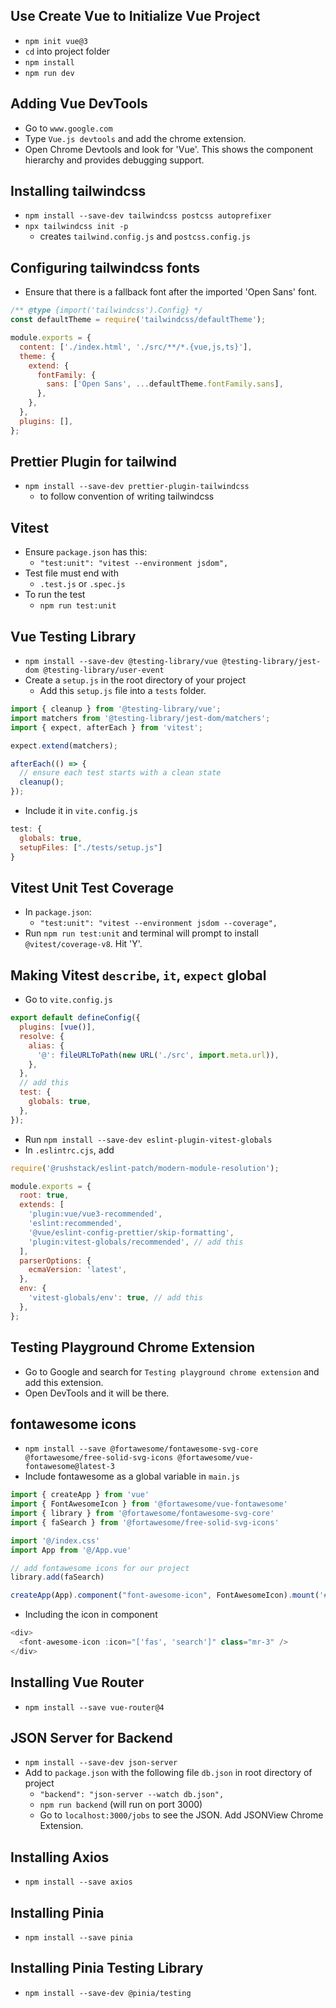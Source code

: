 ## Use Create Vue to Initialize Vue Project

- `npm init vue@3`
- `cd` into project folder
- `npm install`
- `npm run dev`

## Adding Vue DevTools

- Go to `www.google.com`
- Type `Vue.js devtools` and add the chrome extension.
- Open Chrome Devtools and look for 'Vue'. This shows the component hierarchy and provides debugging support.

## Installing tailwindcss

- `npm install --save-dev tailwindcss postcss autoprefixer`
- `npx tailwindcss init -p`
  - creates `tailwind.config.js` and `postcss.config.js`

## Configuring tailwindcss fonts

- Ensure that there is a fallback font after the imported 'Open Sans' font.

```js
/** @type {import('tailwindcss').Config} */
const defaultTheme = require('tailwindcss/defaultTheme');

module.exports = {
  content: ['./index.html', './src/**/*.{vue,js,ts}'],
  theme: {
    extend: {
      fontFamily: {
        sans: ['Open Sans', ...defaultTheme.fontFamily.sans],
      },
    },
  },
  plugins: [],
};
```

## Prettier Plugin for tailwind

- `npm install --save-dev prettier-plugin-tailwindcss`
  - to follow convention of writing tailwindcss

## Vitest

- Ensure `package.json` has this:
  - `"test:unit": "vitest --environment jsdom",`
- Test file must end with
  - `.test.js` or `.spec.js`
- To run the test
  - `npm run test:unit`

## Vue Testing Library

- `npm install --save-dev @testing-library/vue @testing-library/jest-dom @testing-library/user-event`
- Create a `setup.js` in the root directory of your project
  - Add this `setup.js` file into a `tests` folder.

```js
import { cleanup } from '@testing-library/vue';
import matchers from '@testing-library/jest-dom/matchers';
import { expect, afterEach } from 'vitest';

expect.extend(matchers);

afterEach(() => {
  // ensure each test starts with a clean state
  cleanup();
});
```

- Include it in `vite.config.js`

```js
test: {
  globals: true,
  setupFiles: ["./tests/setup.js"]
}
```

## Vitest Unit Test Coverage

- In `package.json`:
  - `"test:unit": "vitest --environment jsdom --coverage",`
- Run `npm run test:unit` and terminal will prompt to install `@vitest/coverage-v8`. Hit 'Y'.

## Making Vitest `describe`, `it`, `expect` global

- Go to `vite.config.js`

```js
export default defineConfig({
  plugins: [vue()],
  resolve: {
    alias: {
      '@': fileURLToPath(new URL('./src', import.meta.url)),
    },
  },
  // add this
  test: {
    globals: true,
  },
});
```

- Run `npm install --save-dev eslint-plugin-vitest-globals`
- In `.eslintrc.cjs`, add

```js
require('@rushstack/eslint-patch/modern-module-resolution');

module.exports = {
  root: true,
  extends: [
    'plugin:vue/vue3-recommended',
    'eslint:recommended',
    '@vue/eslint-config-prettier/skip-formatting',
    'plugin:vitest-globals/recommended', // add this
  ],
  parserOptions: {
    ecmaVersion: 'latest',
  },
  env: {
    'vitest-globals/env': true, // add this
  },
};
```

## Testing Playground Chrome Extension

- Go to Google and search for `Testing playground chrome extension` and add this extension.
- Open DevTools and it will be there.

## fontawesome icons

- `npm install --save @fortawesome/fontawesome-svg-core @fortawesome/free-solid-svg-icons @fortawesome/vue-fontawesome@latest-3`
- Include fontawesome as a global variable in `main.js`

```js
import { createApp } from 'vue'
import { FontAwesomeIcon } from '@fortawesome/vue-fontawesome'
import { library } from '@fortawesome/fontawesome-svg-core'
import { faSearch } from '@fortawesome/free-solid-svg-icons'

import '@/index.css'
import App from '@/App.vue'

// add fontawesome icons for our project
library.add(faSearch)

createApp(App).component("font-awesome-icon", FontAwesomeIcon).mount('#app')
```

- Including the icon in component

```js
<div>
  <font-awesome-icon :icon="['fas', 'search']" class="mr-3" />
</div>
```

## Installing Vue Router

- `npm install --save vue-router@4`

## JSON Server for Backend

- `npm install --save-dev json-server`
- Add to `package.json` with the following file `db.json` in root directory of project
  - `"backend": "json-server --watch db.json",`
  - `npm run backend` (will run on port 3000)
  - Go to `localhost:3000/jobs` to see the JSON. Add JSONView Chrome Extension.

## Installing Axios

- `npm install --save axios`

## Installing Pinia

- `npm install --save pinia`

## Installing Pinia Testing Library

- `npm install --save-dev @pinia/testing`